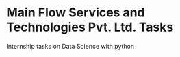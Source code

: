# Main Flow Services and Technologies Pvt. Ltd. Tasks
 Internship tasks on Data Science with python
